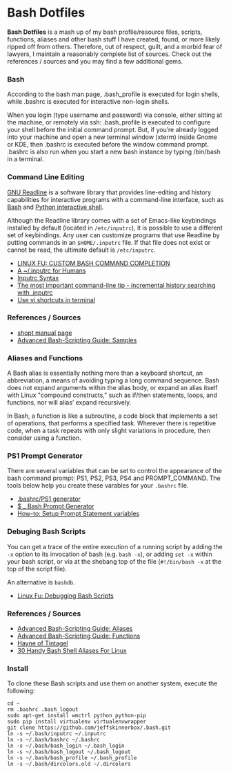 <!--
Maintainer:   jeffskinnerbox@yahoo.com / www.jeffskinnerbox.me
Version:      1.1.0
-->

# Bash Dotfiles
**Bash Dotfiles** is a mash up of my bash profile/resource files, scripts, functions,
aliases and other bash stuff I have created, found, or more likely ripped off from others.
Therefore, out of respect, guilt, and a morbid fear of lawyers, I maintain a reasonably
complete list of sources.  Check out the references / sources and you may find
a few additional gems.

### Bash
According to the bash man page, .bash_profile is executed for login shells,
while .bashrc is executed for interactive non-login shells.

When you login (type username and password) via console, either sitting at the
machine, or remotely via ssh: .bash_profile is executed to configure your shell
before the initial command prompt.  But, if you’re already logged into your
machine and open a new terminal window (xterm) inside Gnome or KDE, then
.bashrc is executed before the window command prompt. .bashrc is also run when
you start a new bash instance by typing /bin/bash in a terminal.

### Command Line Editing
[GNU Readline][03] is a software library that provides line-editing and history capabilities
for interactive programs with a command-line interface,
such as [Bash][01] and [Python interactive shell][02].

Although the Readline library comes with a set of Emacs-like keybindings installed by default
(located in `/etc/inputrc`),
it is possible to use a different set of keybindings.
Any user can customize programs that use Readline by putting commands in an `$HOME/.inputrc` file.
If that file does not exist or cannot be read, the ultimate default is `/etc/inputrc`.

* [LINUX FU: CUSTOM BASH COMMAND COMPLETION](https://hackaday.com/2018/01/19/linux-fu-custom-bash-command-completion/)
* [A ~/.inputrc for Humans](https://www.topbug.net/blog/2017/07/31/inputrc-for-humans/)
* [Inputrc Syntax](https://ss64.com/bash/syntax-inputrc.html)
* [The most important command-line tip - incremental history searching with .inputrc](http://codeinthehole.com/tips/the-most-important-command-line-tip-incremental-history-searching-with-inputrc/)
* [Use vi shortcuts in terminal](http://vim.wikia.com/wiki/Use_vi_shortcuts_in_terminal)

### References / Sources
* [shopt manual page](http://ss64.com/bash/shopt.html)
* [Advanced Bash-Scripting Guide: Samples](http://tldp.org/LDP/abs/html/sample-bashrc.html)

### Aliases and Functions
A Bash alias is essentially nothing more than a keyboard shortcut, an
abbreviation, a means of avoiding typing a long command sequence.  Bash does
not expand arguments within the alias body, or expand an alias itself with Linux
"compound constructs," such as if/then statements, loops, and functions, nor
will alias’ expand recursively.

In Bash, a function is like a subroutine, a code block that implements a set of
operations, that performs a specified task. Wherever there is repetitive code,
when a task repeats with only slight variations in procedure, then consider
using a function.

### PS1 Prompt Generator
There are several variables that can be set to control the appearance of the
bash command prompt: PS1, PS2, PS3, PS4 and PROMPT_COMMAND.
The tools below help you create these varables for your `.bashrc` file.

* [.bashrc/PS1 generator](http://bashrcgenerator.com/)
* [$ _ Bash Prompt Generator](https://scriptim.github.io/bash-prompt-generator/)
* [How-to: Setup Prompt Statement variables](https://ss64.com/bash/syntax-prompt.html)

### Debuging Bash Scripts
You can get a trace of the entire execution of a running script by adding
the `-x` option to its invocation of bash (e.g. `bash -x`),
or adding `set -x` within your bash script,
or via at the shebang top of the file (`#!/bin/bash -x` at the top of the script file).

An alternative is `bashdb`.

* [Linux Fu: Debugging Bash Scripts](https://hackaday.com/2019/12/11/linux-fu-debugging-bash-scripts/)

### References / Sources
* [Advanced Bash-Scripting Guide: Aliases](http://tldp.org/LDP/abs/html/aliases.html})
* [Advanced Bash-Scripting Guide: Functions](http://tldp.org/LDP/abs/html/functions.html)
* [Hayne of Tintagel](http://hayne.net/MacDev/Bash/aliases.bash)
* [30 Handy Bash Shell Aliases For Linux](http://www.cyberciti.biz/tips/bash-aliases-mac-centos-linux-unix.html)

### Install
To clone these Bash scripts and use them on another system, execute the following:

    cd ~
    rm .bashrc .bash_logout
    sudo apt-get install wmctrl python python-pip
    sudo pip install virtualenv virtualenvwrapper
    git clone https://github.com/jeffskinnerbox/.bash.git
    ln -s ~/.bash/inputrc ~/.inputrc
    ln -s ~/.bash/bashrc ~/.bashrc
    ln -s ~/.bash/bash_login ~/.bash_login
    ln -s ~/.bash/bash_logout ~/.bash_logout
    ln -s ~/.bash/bash_profile ~/.bash_profile
    ln -s ~/.bash/dircolors.old ~/.dircolors


[01]:https://www.gnu.org/software/bash/
[02]:https://www.digitalocean.com/community/tutorials/how-to-work-with-the-python-interactive-console
[03]:https://tiswww.case.edu/php/chet/readline/rltop.html

